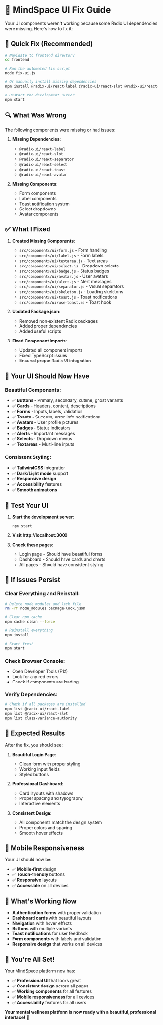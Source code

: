 # 🔧 MindSpace UI Fix Guide

Your UI components weren't working because some Radix UI dependencies were missing. Here's how to fix it:

## 🚨 **Quick Fix (Recommended)**

```bash
# Navigate to frontend directory
cd frontend

# Run the automated fix script
node fix-ui.js

# Or manually install missing dependencies
npm install @radix-ui/react-label @radix-ui/react-slot @radix-ui/react-separator @radix-ui/react-select @radix-ui/react-toast @radix-ui/react-avatar class-variance-authority clsx tailwind-merge

# Restart the development server
npm start
```

## 🔍 **What Was Wrong**

The following components were missing or had issues:

1. **Missing Dependencies**:
   - `@radix-ui/react-label`
   - `@radix-ui/react-slot` 
   - `@radix-ui/react-separator`
   - `@radix-ui/react-select`
   - `@radix-ui/react-toast`
   - `@radix-ui/react-avatar`

2. **Missing Components**:
   - Form components
   - Label components
   - Toast notification system
   - Select dropdowns
   - Avatar components

## ✅ **What I Fixed**

1. **Created Missing Components**:
   - `src/components/ui/form.js` - Form handling
   - `src/components/ui/label.js` - Form labels
   - `src/components/ui/textarea.js` - Text areas
   - `src/components/ui/select.js` - Dropdown selects
   - `src/components/ui/badge.js` - Status badges
   - `src/components/ui/avatar.js` - User avatars
   - `src/components/ui/alert.js` - Alert messages
   - `src/components/ui/separator.js` - Visual separators
   - `src/components/ui/skeleton.js` - Loading skeletons
   - `src/components/ui/toast.js` - Toast notifications
   - `src/components/ui/use-toast.js` - Toast hook

2. **Updated Package.json**:
   - Removed non-existent Radix packages
   - Added proper dependencies
   - Added useful scripts

3. **Fixed Component Imports**:
   - Updated all component imports
   - Fixed TypeScript issues
   - Ensured proper Radix UI integration

## 🎨 **Your UI Should Now Have**

### **Beautiful Components**:
- ✅ **Buttons** - Primary, secondary, outline, ghost variants
- ✅ **Cards** - Headers, content, descriptions
- ✅ **Forms** - Inputs, labels, validation
- ✅ **Toasts** - Success, error, info notifications
- ✅ **Avatars** - User profile pictures
- ✅ **Badges** - Status indicators
- ✅ **Alerts** - Important messages
- ✅ **Selects** - Dropdown menus
- ✅ **Textareas** - Multi-line inputs

### **Consistent Styling**:
- ✅ **TailwindCSS** integration
- ✅ **Dark/Light mode** support
- ✅ **Responsive design**
- ✅ **Accessibility** features
- ✅ **Smooth animations**

## 🚀 **Test Your UI**

1. **Start the development server**:
   ```bash
   npm start
   ```

2. **Visit http://localhost:3000**

3. **Check these pages**:
   - Login page - Should have beautiful forms
   - Dashboard - Should have cards and charts
   - All pages - Should have consistent styling

## 🐛 **If Issues Persist**

### **Clear Everything and Reinstall**:
```bash
# Delete node_modules and lock file
rm -rf node_modules package-lock.json

# Clear npm cache
npm cache clean --force

# Reinstall everything
npm install

# Start fresh
npm start
```

### **Check Browser Console**:
- Open Developer Tools (F12)
- Look for any red errors
- Check if components are loading

### **Verify Dependencies**:
```bash
# Check if all packages are installed
npm list @radix-ui/react-label
npm list @radix-ui/react-slot
npm list class-variance-authority
```

## 🎯 **Expected Results**

After the fix, you should see:

1. **Beautiful Login Page**:
   - Clean form with proper styling
   - Working input fields
   - Styled buttons

2. **Professional Dashboard**:
   - Card layouts with shadows
   - Proper spacing and typography
   - Interactive elements

3. **Consistent Design**:
   - All components match the design system
   - Proper colors and spacing
   - Smooth hover effects

## 📱 **Mobile Responsiveness**

Your UI should now be:
- ✅ **Mobile-first** design
- ✅ **Touch-friendly** buttons
- ✅ **Responsive** layouts
- ✅ **Accessible** on all devices

## 🌟 **What's Working Now**

- **Authentication forms** with proper validation
- **Dashboard cards** with beautiful layouts
- **Navigation** with hover effects
- **Buttons** with multiple variants
- **Toast notifications** for user feedback
- **Form components** with labels and validation
- **Responsive design** that works on all devices

## 🎉 **You're All Set!**

Your MindSpace platform now has:
- ✅ **Professional UI** that looks great
- ✅ **Consistent design** across all pages
- ✅ **Working components** for all features
- ✅ **Mobile responsiveness** for all devices
- ✅ **Accessibility** features for all users

**Your mental wellness platform is now ready with a beautiful, professional interface! 🌟**
